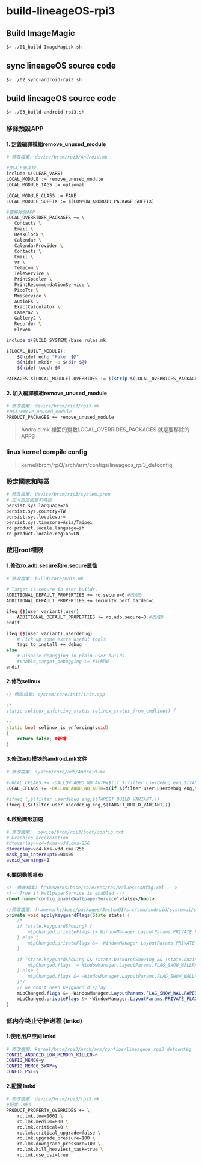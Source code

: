 # build-lineageOS-rpi3
## Build ImageMagic
```bash
$> ./01_build-ImageMagick.sh
```

## sync lineageOS source code
```bash
$> ./02_sync-android-rpi3.sh
```

## build lineageOS source code
```bash
$> ./03_build-android-rpi3.sh
```

### 移除預設APP
#### 1. 定義編譯模組remove_unused_module
```bash
# 修改檔案: device/brcm/rpi3/Android.mk

#加入下面區段
include $(CLEAR_VARS)
LOCAL_MODULE := remove_unused_module
LOCAL_MODULE_TAGS := optional

LOCAL_MODULE_CLASS := FAKE
LOCAL_MODULE_SUFFIX := $(COMMON_ANDROID_PACKAGE_SUFFIX)

#要移除的APP
LOCAL_OVERRIDES_PACKAGES += \
   Contacts \
   Email \
   DeskClock \
   Calendar \
   CalendarProvider \
   Contacts \
   Email \
   vr \
   Telecom \
   TeleService \
   PrintSpooler \
   PrintRecommendationService \
   PicoTts \
   MmsService \
   AudioFX \
   ExactCalculator \
   Camera2 \
   Gallery2 \
   Recorder \
   Eleven

include $(BUILD_SYSTEM)/base_rules.mk

$(LOCAL_BUILT_MODULE):
	$(hide) echo "Fake: $@"
	$(hide) mkdir -p $(dir $@)
	$(hide) touch $@

PACKAGES.$(LOCAL_MODULE).OVERRIDES := $(strip $(LOCAL_OVERRIDES_PACKAGES))
```
#### 2. 加入編譯模組remove_unused_module
```bash
# 修改檔案: device/brcm/rip3/rpi3.mk
#加入remove_unused_module
PRODUCT_PACKAGES += remove_unused_module
```
> Android.mk 裡面的變數LOCAL_OVERRIDES_PACKAGES 就是要移除的APPS

### linux kernel compile config
> kernel/brcm/rpi3/arch/arm/configs/lineageos_rpi3_defconfig


### 設定國家和時區
```bash
# 修改檔案: device/brcm/rip3/system.prop
# 加入設定國家和時區 
persist.sys.language=zh
persist.sys.country=TW
persist.sys.localevar=
persist.sys.timezone=Asia/Taipei
ro.product.locale.language=zh
ro.product.locale.region=CN
```

### 啟用root權限
#### 1.修改ro.adb.secure和ro.secure属性
```bash
# 修改檔案: build/core/main.mk

# Target is secure in user builds.
ADDITIONAL_DEFAULT_PROPERTIES += ro.secure=0 #改成0
ADDITIONAL_DEFAULT_PROPERTIES += security.perf_harden=1

ifeq ($(user_variant),user)
    ADDITIONAL_DEFAULT_PROPERTIES += ro.adb.secure=0 #改成0
endif

ifeq ($(user_variant),userdebug)
    # Pick up some extra useful tools
    tags_to_install += debug
else
    # Disable debugging in plain user builds.
    #enable_target_debugging := #註解掉
endif
```

#### 2.修改selinux
```cpp
// 修改檔案: system/core/init/init.cpp

/*
static selinux_enforcing_status selinux_status_from_cmdline() {
    ...
*/
static bool selinux_is_enforcing(void)
{
    return false; #新增
}
```

#### 3.修改adb模块的android.mk文件
```bash
# 修改檔案: system/core/adb/Android.mk

#LOCAL_CFLAGS += -DALLOW_ADBD_NO_AUTH=$(if $(filter userdebug eng,$(TARGET_BUILD_VARIANT)),1,0)
LOCAL_CFLAGS += -DALLOW_ADBD_NO_AUTH=$(if $(filter user userdebug eng,$(TARGET_BUILD_VARIANT)),1,0

#ifneq (,$(filter userdebug eng,$(TARGET_BUILD_VARIANT)))
ifneq (,$(filter user userdebug eng,$(TARGET_BUILD_VARIANT)))
```

#### 4.啟動圖形加速
```bash
# 修改檔案:  device/brcm/rpi3/boot/config.txt
# Graphics acceleration
#dtoverlay=vc4-fkms-v3d,cma-256
dtoverlay=vc4-kms-v3d,cma-256
mask_gpu_interrupt0=0x400
avoid_warnings=2
```

#### 4.關閉動態桌布
```xml
<!--修改檔案: frameworks/base/core/res/res/values/config.xml  -->
<!-- True if WallpaperService is enabled -->
<bool name="config_enableWallpaperService">false</bool>
```
```java
//修改檔案: frameworks/base/packages/SystemUI/src/com/android/systemui/statusbar/phone/StatusBarWindowManager.java
private void applyKeyguardFlags(State state) {
    /*
    if (state.keyguardShowing) {
        mLpChanged.privateFlags |= WindowManager.LayoutParams.PRIVATE_FLAG_KEYGUARD;
    } else {
        mLpChanged.privateFlags &= ~WindowManager.LayoutParams.PRIVATE_FLAG_KEYGUARD;
    }

    if (state.keyguardShowing && !state.backdropShowing && !state.dozing) {
        mLpChanged.flags |= WindowManager.LayoutParams.FLAG_SHOW_WALLPAPER;
    } else {
        mLpChanged.flags &= ~WindowManager.LayoutParams.FLAG_SHOW_WALLPAPER;
    }*/
    // we don't need keyguard display
    mLpChanged.flags &= ~WindowManager.LayoutParams.FLAG_SHOW_WALLPAPER;
    mLpChanged.privateFlags &= ~WindowManager.LayoutParams.PRIVATE_FLAG_KEYGUARD;
}
```

### 低内存终止守护进程 (lmkd)
#### 1.使用用户空间 lmkd
```bash
# 修改檔案: kernel/brcm/rpi3/arch/arm/configs/lineageos_rpi3_defconfig
CONFIG_ANDROID_LOW_MEMORY_KILLER=n
CONFIG_MEMCG=y
CONFIG_MEMCG_SWAP=y
CONFIG_PSI=y
```
#### 2.配置 lmkd
```bash
# 修改檔案: device/brcm/rpi3/rpi3.mk
#配置 lmkd
PRODUCT_PROPERTY_OVERRIDES += \
    ro.lmk.low=1001 \
    ro.lmk.medium=800 \
    ro.lmk.critical=0 \
    ro.lmk.critical_upgrade=false \
    ro.lmk.upgrade_pressure=100 \
    ro.lmk.downgrade_pressure=100 \
    ro.lmk.kill_heaviest_task=true \
    ro.lmk.use_psi=true 
```